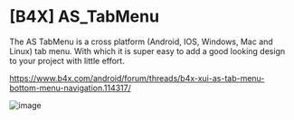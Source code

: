 # [B4X] AS_TabMenu
The AS TabMenu is a cross platform (Android, IOS, Windows, Mac and Linux) tab menu. With which it is super easy to add a good looking design to your project with little effort.

https://www.b4x.com/android/forum/threads/b4x-xui-as-tab-menu-bottom-menu-navigation.114317/

![image](https://github.com/StolteX/AS_TabMenu/assets/79589469/01185bd2-0b21-4ce3-ae4b-0851b6381223)
